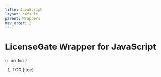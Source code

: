 ```yaml
---
title: JavaScript
layout: default
parent: Wrappers
nav_order: 2
---
```


<!-- prettier-ignore-start -->
# LicenseGate Wrapper for JavaScript
{: .no_toc }
<!-- prettier-ignore-end -->

<!-- prettier-ignore -->
1. TOC 
{:toc}

